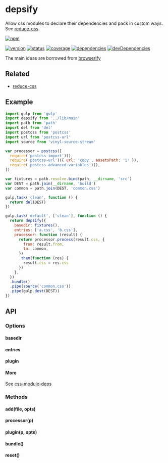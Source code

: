 # depsify
Allow css modules to declare their dependencies and pack in custom ways. See [reduce-css](https://github.com/zoubin/reduce-css).

[![npm](https://nodei.co/npm/depsify.png?downloads=true)](https://www.npmjs.org/package/depsify)

[![version](https://img.shields.io/npm/v/depsify.svg)](https://www.npmjs.org/package/depsify)
[![status](https://travis-ci.org/zoubin/depsify.svg?branch=master)](https://travis-ci.org/zoubin/depsify)
[![coverage](https://img.shields.io/coveralls/zoubin/depsify.svg)](https://coveralls.io/github/zoubin/depsify)
[![dependencies](https://david-dm.org/zoubin/depsify.svg)](https://david-dm.org/zoubin/depsify)
[![devDependencies](https://david-dm.org/zoubin/depsify/dev-status.svg)](https://david-dm.org/zoubin/depsify#info=devDependencies)

The main ideas are borrowed from [browserify](https://github.com/substack/node-browserify)

## Related

* [reduce-css](https://github.com/zoubin/reduce-css)

## Example

```javascript
import gulp from 'gulp'
import depsify from '../lib/main'
import path from 'path'
import del from 'del'
import postcss from 'postcss'
import url from 'postcss-url'
import source from 'vinyl-source-stream'

var processor = postcss([
  require('postcss-import')(),
  require('postcss-url')({ url: 'copy', assetsPath: 'i' }),
  require('postcss-advanced-variables')(),
])

var fixtures = path.resolve.bind(path, __dirname, 'src')
var DEST = path.join(__dirname, 'build')
var common = path.join(DEST, 'common.css')

gulp.task('clean', function () {
  return del(DEST)
})

gulp.task('default', ['clean'], function () {
  return depsify({
    basedir: fixtures(),
    entries: ['a.css', 'b.css'],
    processor: function (result) {
      return processor.process(result.css, {
        from: result.from,
        to: common,
      })
      .then(function (res) {
        result.css = res.css
      })
    },
  })
  .bundle()
  .pipe(source('common.css'))
  .pipe(gulp.dest(DEST))
})

```

## API

### Options

#### basedir

#### entries

#### plugin

#### __More__
See [css-module-deps](https://github.com/zoubin/css-module-deps)

### Methods

#### add(file, opts)

#### processor(p)

#### plugin(p, opts)

#### bundle()

#### reset()

